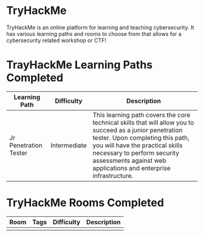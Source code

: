 # TryHackMe
TryHackMe is an online platform for learning and teaching cybersecurity. It has various learning paths and rooms to choose from that allows for a cybersecurity related workshop or CTF!

# TrayHackMe Learning Paths Completed
Learning Path | Difficulty | Description 
--- | --- | ---
Jr Penetration Tester | Intermediate |  This learning path covers the core technical skills that will allow you to succeed as a junior penetration tester. Upon completing this path, you will have the practical skills necessary to perform security assessments against web applications and enterprise infrastructure.

# TryHackMe Rooms Completed
Room | Tags | Difficulty | Description 
--- | --- | --- | --- 
 |  |  | 
